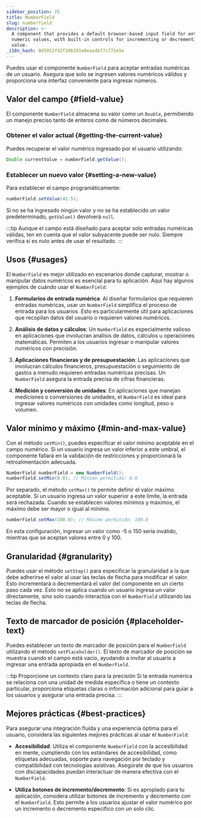 ```yaml
---
sidebar_position: 25
title: NumberField
slug: numberfield
description: >-
  A component that provides a default browser-based input field for entering
  numeric values, with built-in controls for incrementing or decrementing the
  value.
_i18n_hash: 0d5052fd2f20b391e0eaadbf7c771e5e
---
```

<DocChip chip='shadow' />
<DocChip chip='name' label="dwc-field" />
<DocChip chip='since' label='23.02' />
<JavadocLink type="foundation" location="com/webforj/component/field/NumberField" top='true' />

<ParentLink parent="Field" />

Puedes usar el componente `NumberField` para aceptar entradas numéricas de un usuario. Asegura que solo se ingresen valores numéricos válidos y proporciona una interfaz conveniente para ingresar números.

<ComponentDemo 
path='/webforj/numberfield?'
javaE='https://raw.githubusercontent.com/webforj/webforj-documentation/refs/heads/main/src/main/java/com/webforj/samples/views/fields/numberfield/NumberFieldView.java'
/>

## Valor del campo {#field-value}

El componente `NumberField` almacena su valor como un `Double`, permitiendo un manejo preciso tanto de enteros como de números decimales.

### Obtener el valor actual {#getting-the-current-value}

Puedes recuperar el valor numérico ingresado por el usuario utilizando:

```java
Double currentValue = numberField.getValue();
```

### Establecer un nuevo valor {#setting-a-new-value}

Para establecer el campo programáticamente:

```java
numberField.setValue(42.5);
```

Si no se ha ingresado ningún valor y no se ha establecido un valor predeterminado, `getValue()` devolverá `null`.

:::tip
Aunque el campo está diseñado para aceptar solo entradas numéricas válidas, ten en cuenta que el valor subyacente puede ser nulo. Siempre verifica si es nulo antes de usar el resultado.
:::

## Usos {#usages}

El `NumberField` es mejor utilizado en escenarios donde capturar, mostrar o manipular datos numéricos es esencial para tu aplicación. Aquí hay algunos ejemplos de cuándo usar el `NumberField`:

1. **Formularios de entrada numérica**: Al diseñar formularios que requieren entradas numéricas, usar un `NumberField` simplifica el proceso de entrada para los usuarios. Esto es particularmente útil para aplicaciones que recopilan datos del usuario o requieren valores numéricos.

2. **Análisis de datos y cálculos**: Un `NumberField` es especialmente valioso en aplicaciones que involucran análisis de datos, cálculos u operaciones matemáticas. Permiten a los usuarios ingresar o manipular valores numéricos con precisión.

3. **Aplicaciones financieras y de presupuestación**: Las aplicaciones que involucran cálculos financieros, presupuestación o seguimiento de gastos a menudo requieren entradas numéricas precisas. Un `NumberField` asegura la entrada precisa de cifras financieras.

4. **Medición y conversión de unidades**: En aplicaciones que manejan mediciones o conversiones de unidades, el `NumberField` es ideal para ingresar valores numéricos con unidades como longitud, peso o volumen.

## Valor mínimo y máximo {#min-and-max-value}

Con el método `setMin()`, puedes especificar el valor mínimo aceptable en el campo numérico. Si un usuario ingresa un valor inferior a este umbral, el componente fallará en la validación de restricciones y proporcionará la retroalimentación adecuada.

```java
NumberField numberField = new NumberField();
numberField.setMin(0.0); // Mínimo permitido: 0.0
```

Por separado, el método `setMax()` te permite definir el valor máximo aceptable. Si un usuario ingresa un valor superior a este límite, la entrada será rechazada. Cuando se establecen valores mínimos y máximos, el máximo debe ser mayor o igual al mínimo.

```java
numberField.setMax(100.0); // Máximo permitido: 100.0
```

En esta configuración, ingresar un valor como -5 o 150 sería inválido, mientras que se aceptan valores entre 0 y 100.

## Granularidad {#granularity}

Puedes usar el método `setStep()` para especificar la granularidad a la que debe adherirse el valor al usar las teclas de flecha para modificar el valor. Esto incrementará o decrementará el valor del componente en un cierto paso cada vez. Esto no se aplica cuando un usuario ingresa un valor directamente, sino solo cuando interactúa con el `NumberField` utilizando las teclas de flecha.

## Texto de marcador de posición {#placeholder-text}

Puedes establecer un texto de marcador de posición para el `NumberField` utilizando el método `setPlaceholder()`. El texto de marcador de posición se muestra cuando el campo está vacío, ayudando a invitar al usuario a ingresar una entrada apropiada en el `NumberField`.

:::tip Proporcione un contexto claro para la precisión
Si la entrada numérica se relaciona con una unidad de medida específica o tiene un contexto particular, proporciona etiquetas claras o información adicional para guiar a los usuarios y asegurar una entrada precisa.
:::

## Mejores prácticas {#best-practices}

Para asegurar una integración fluida y una experiencia óptima para el usuario, considera las siguientes mejores prácticas al usar el `NumberField`:

- **Accesibilidad**: Utiliza el componente `NumberField` con la accesibilidad en mente, cumpliendo con los estándares de accesibilidad, como etiquetas adecuadas, soporte para navegación por teclado y compatibilidad con tecnologías asistivas. Asegúrate de que los usuarios con discapacidades puedan interactuar de manera efectiva con el `NumberField`.

- **Utiliza botones de incremento/decremento**: Si es apropiado para tu aplicación, considera utilizar botones de incremento y decremento con el `NumberField`. Esto permite a los usuarios ajustar el valor numérico por un incremento o decremento específico con un solo clic.
